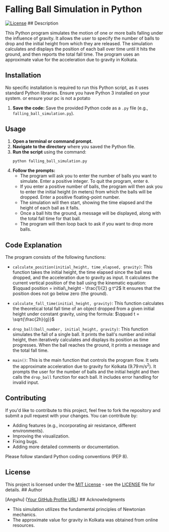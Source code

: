 # Falling Ball Simulation in Python

[![License](https://img.shields.io/badge/License-MIT-yellow.svg)](https://opensource.org/licenses/MIT) ## Description

This Python program simulates the motion of one or more balls falling under the influence of gravity. It allows the user to specify the number of balls to drop and the initial height from which they are released. The simulation calculates and displays the position of each ball over time until it hits the ground, and then reports the total fall time. The program uses an approximate value for the acceleration due to gravity in Kolkata.

## Installation

No specific installation is required to run this Python script, as it uses standard Python libraries. Ensure you have Python 3 installed on your system. or ensure your pc is not a potato

1.  **Save the code:** Save the provided Python code as a `.py` file (e.g., `falling_ball_simulation.py`).

## Usage

1.  **Open a terminal or command prompt.**
2.  **Navigate to the directory** where you saved the Python file.
3.  **Run the script** using the command:
    ```bash
    python falling_ball_simulation.py
    ```
4.  **Follow the prompts:**
    * The program will ask you to enter the number of balls you want to simulate. Enter a positive integer. To quit the program, enter `0`.
    * If you enter a positive number of balls, the program will then ask you to enter the initial height (in meters) from which the balls will be dropped. Enter a positive floating-point number.
    * The simulation will then start, showing the time elapsed and the height of each ball as it falls.
    * Once a ball hits the ground, a message will be displayed, along with the total fall time for that ball.
    * The program will then loop back to ask if you want to drop more balls.

## Code Explanation

The program consists of the following functions:

* `calculate_position(initial_height, time_elapsed, gravity)`: This function takes the initial height, the time elapsed since the ball was dropped, and the acceleration due to gravity as input. It calculates the current vertical position of the ball using the kinematic equation:
    $\qquad position = initial\_height - \frac{1}{2} g t^2$
    It ensures that the position does not go below zero (the ground).

* `calculate_fall_time(initial_height, gravity)`: This function calculates the theoretical total fall time of an object dropped from a given initial height under constant gravity, using the formula:
    $\qquad t = \sqrt{\frac{2h}{g}}$

* `drop_ball(ball_number, initial_height, gravity)`: This function simulates the fall of a single ball. It prints the ball's number and initial height, then iteratively calculates and displays its position as time progresses. When the ball reaches the ground, it prints a message and the total fall time.

* `main()`: This is the main function that controls the program flow. It sets the approximate acceleration due to gravity for Kolkata ($9.79 \, \text{m/s}^2$). It prompts the user for the number of balls and the initial height and then calls the `drop_ball` function for each ball. It includes error handling for invalid input.

## Contributing

If you'd like to contribute to this project, feel free to fork the repository and submit a pull request with your changes. You can contribute by:

* Adding features (e.g., incorporating air resistance, different environments).
* Improving the visualization.
* Fixing bugs.
* Adding more detailed comments or documentation.

Please follow standard Python coding conventions (PEP 8).

## License

This project is licensed under the [MIT License](LICENSE) - see the [LICENSE](LICENSE) file for details. ## Author

[Angshu] ([Your GitHub Profile URL](https://github.com/AngshuCode )) ## Acknowledgments

* This simulation utilizes the fundamental principles of Newtonian mechanics.
* The approximate value for gravity in Kolkata was obtained from online resources.
